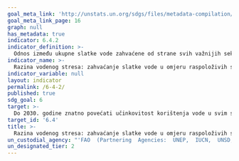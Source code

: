 ```yaml
---
goal_meta_link: 'http://unstats.un.org/sdgs/files/metadata-compilation/Metadata-Goal-6.pdf'
goal_meta_link_page: 16
graph: null
has_metadata: true
indicator: 6.4.2
indicator_definition: >-
  Odnos između ukupne slatke vode zahvaćene od strane svih važnijih sektora i ukupnih obnovljivih slatkovodnih resursa, nakon što se uzmu u obzir zahtjevi okolišni zahtjevi za vodom. Glavni sektori, definirani standardima ISIC-a, mogu uključivati ​​npr. Poljoprivredu; šumarstvo i ribolov; proizvodnja; elektroprivreda; i javni sektor. Ovaj pokazatelj je također poznat kao intenzitet zahvaćanja vode. Pokazatelj se temelji na pokazatelju MDG-a 7.5 i također računa o zahtjevima okoliša za vodu. Ovaj pokazatelj daje procjenu pritiska svih sektora na obnovljive izvore slatkovodnih zemalja. Nizak stupanj vodenog stresa ukazuje na situaciju u kojoj je kombinirano zahvaćanje svih sektora marginalno u odnosu na resurse, pa stoga ima mali potencijalni utjecaj na održivost izvora ili na potencijalno natjecanje između korisnika. Visoka razina vodenog stresa ukazuje na situaciju u kojoj kombinirano zahvaćanje svih sektora predstavlja značajan udio u ukupnim obnovljivim slatkovodnim resursima, s potencijalno većim utjecajem na održivost resursa i potencijalnih situacija sukoba i konkurencije među korisnicima. Ukupno obnovljivi slatkovodni resursi (TRWR) izraženi su kao zbroj unutarnjih i vanjskih obnovljivih izvora vode. Izrazi "vodni resursi" i "zahvaćanje vode" ovdje se smatraju slatkovodnim resursima i zahvaćanjem slatkovodne vode. Unutarnji obnovljivi izvori vode definiraju se kao dugoročni prosječni godišnji tok rijeka i nadopunjavanje podzemnih voda za određenu zemlju nastalu iz endogenih oborina. Vanjski obnovljivi izvori vode odnose se na tokove vode koji ulaze u zemlju, uzimajući u obzir količinu tijekova rezerviranih za uzvodno i nizvodno zemljama kroz sporazume ili ugovore (i, gdje je to moguće, smanjenje protoka uslijed uzvodnog povlačenja). Ukupna količina slatke vode (TWW) je obujam slatke vode iz izvora (rijeke, jezera, vodonosnici) za poljoprivredu, industrije i općine. Procjenjuje se na razini države za sljedeća tri glavna sektora: poljoprivredu, općine (uključujući odvodnju iz kućanstava) i industrije. Zahvaćanje slatkovodnih voda uključuje primarnu slatku vodu (koja nije prethodno zahvaćena), sekundarnu slatkovodnu (prethodno zahvaćenu i vraćenu u rijeke i podzemne vode) i fosilnu podzemnu vodu. Ne obuhvaća nekonvencionalnu vodu, tj. Izravnu upotrebu obrađene otpadne vode, izravnu upotrebu poljoprivredne odvodne vode i desaliniziranu vodu. TWW se općenito izračunava kao zbroj ukupnog zahvaćanja vode po sektorau, umanjenim za izravnu uporabu otpadnih voda, izravnu upotrebu poljoprivredne odvodne vode i uporabu desalinizirane vode. Zahtjevi zaštite okoliša (Env.) Uspostavljeni su kako bi zaštitili osnovne usluge zaštite slatkovodnih ekosustava. Metode računanja Env. su iznimno promjenjive. U svrhu pokazatelja SDG, Env. izraženi su kao postotak dostupnih vodnih resursa. Više pojedinosti o načinu izračuna gore navedenih varijabli možete naći na adresi http://www.fao.org/nr/water/aquastat/water_res/index.stm ili http://www.fao.org/nr/water/ aquastat / data / wrs / readPdf.html? f = AFG-WRS_eng.pdf.
indicator_name: >-
  Razina vodenog stresa: zahvaćanje slatke vode u omjeru raspoloživih slatkovodnih resursa
indicator_variable: null
layout: indicator
permalink: /6-4-2/
published: true  
sdg_goal: 6
target: >-
  Do 2030. godine znatno povećati učinkovitost korištenja vode u svim sektorima i osigurati održivo zahvaćanje i opskrbu slatkom vodom kako bi se riješila nestašica vode i znatno smanjila broj ljudi koji pate od nedostatka vode. kako bi se riješila nestašica vode i znatno smanjila broj ljudi koji pate od nedostatka vode.
target_id: '6.4'
title: >-
  Razina vodenog stresa: zahvaćanje slatke vode u omjeru raspoloživih slatkovodnih resursa
un_custodial_agency: "'FAO  (Partnering  Agencies:  UNEP,  IUCN,  UNSD,  OECD,  Eurostat)'"
un_designated_tier: 2
---
```

